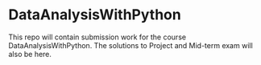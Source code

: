 # DataAnalysisWithPython
This repo will contain submission work for the course DataAnalysisWithPython. The solutions to Project and Mid-term exam will also be here.
